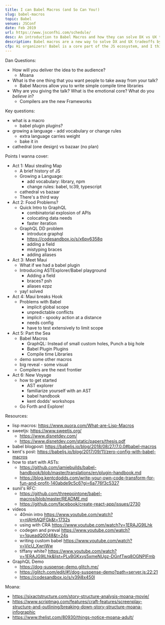 ```yaml
---
title: I can Babel Macros (and So Can You!)
slug: babel-macros
topic: Babel
venues: JSConf
date: Feb 2019
url: https://www.jsconfhi.com/schedule/
desc: An introduction to Babel Macros and how they can solve DX vs UX tradeoffs
description: Babel macros are a new way to solve DX and UX tradeoffs by metaprogramming to write code the way that is best for you while delivering code that is best for the user. Case in point, JSX - but why stop there? In this talk we explore how I wrote babel-blade to solve the double declaration problem in clientside GraphQL libraries, and how to get started writing your first babel macro!
cfp: Hi organizers! Babel is a core part of the JS ecosystem, and I think still very underexplored/underappreciated because of the perception that it is hard to get into and limited to transpiling JSX and TC39 proposals. With the increasing adoption of babel-plugin-macros (adopted by large ecosystems like React) the addressable space for babel has -exploded-. Essentially making it possible to move computation and metaprogramming from run time to build time making for faster apps -and- a better developer experience! I want to tell the world!!
---
```


Dan Questions:

- How will you deliver the idea to the audience?
  - Moana
- What is the one thing that you want people to take away from your talk?
  - Babel Macros allow you to write simple compile time libraries
- Why are you giving the talk? What is the emotional core? What do you _believe in_?
  - Compilers are the new Frameworks

Key questions:

- what is a macro
  - babel plugin plugins?
- growing a language - add vocabulary or change rules
  - extra language carries weight
  - bake it in
- cathedral (one design) vs bazaar (no plan)

Points I wanna cover:

- Act 1: Maui stealing Map
  - A brief history of JS
  - Growing a Language:
    - add vocabulary: library, npm
    - change rules: babel, tc39, typescript
  - cathedral vs bazaar
  - There's a third way
- Act 2: Food Problems?
  - Quick Intro to GraphQL
    - combinatorial explosion of APIs
    - colocating data needs
    - faster iteration
  - GraphQL DD problem
    - introduce graphql
    - https://codesandbox.io/s/x6pv6358q
    - adding a field
    - mistyping braces
    - adding aliases
- Act 3: Meet Maui
  - What if we had a babel plugin
  - Introducing ASTExplorer/Babel playground
    - Adding a field
    - braces? psh
    - aliases ezpz
  - yay! solved
- Act 4: Maui breaks Hook
  - Problems with Babel
    - implicit global scope
    - unpredictable conflicts
    - implicit - spooky action at a distance
    - needs config
    - have to test extensively to limit scope
- Act 5: Part the Sea
  - Babel Macros
    - GraphQL: Instead of small custom holes, Punch a big hole
    - Babel Plugin Plugins
    - Compile time Libraries
  - demo some other macros
  - big reveal - some visual
  - Compilers are the next frontier
- Act 6: New Voyage
  - how to get started
    - AST explorer
    - familiarize yourself with an AST
    - babel handbook
    - kent dodds' workshops
  - Go Forth and Explore!

Resources:

- lisp macros: https://www.quora.com/What-are-Lisp-Macros
- sweetjs: https://www.sweetjs.org/
  - https://www.disnetdev.com/
  - https://www.disnetdev.com/static/papers/thesis.pdf
- babel blogpost: https://babeljs.io/blog/2018/08/27/7.0.0#babel-macros
- kent's post: https://babeljs.io/blog/2017/09/11/zero-config-with-babel-macros
- how to start with ASTs:
  - https://github.com/jamiebuilds/babel-handbook/blob/master/translations/en/plugin-handbook.md
  - https://blog.kentcdodds.com/write-your-own-code-transform-for-fun-and-profit-140abde9c5c6?gi=6a776f3c5327
- sunil's RFC:
  - https://github.com/threepointone/babel-macros/blob/master/README.md
  - https://github.com/facebook/create-react-app/issues/2730
- videos
  - 40min intro https://www.youtube.com/watch?v=nlAHtAQlFGk&t=1732s
  - using with CRA https://www.youtube.com/watch?v=1ERAJG9ILhk
  - codegen and preval https://www.youtube.com/watch?v=1queadQ0048&t=24s
  - writing custom babel https://www.youtube.com/watch?v=VicU_XwriWw
  - tiffany white? https://www.youtube.com/watch?v=1ERAJG9ILhk&list=PLyBGKxys5xmeNUgz-DGnfTwq8OGNPIFmb
- GraphQL Demo
  - https://dog-suspense-demo.glitch.me/
  - https://glitch.com/edit/#!/dog-suspense-demo?path=server.js:22:21
  - https://codesandbox.io/s/v39j8x450l

Moana:

- https://sixactstructure.com/story-structure-analysis-moana-movie/
- https://www.scriptmag.com/features/craft-features/screenplay-structure-and-outlining/breaking-down-story-structure-moana-infographic
- https://www.thelist.com/80930/things-notice-moana-adult/
